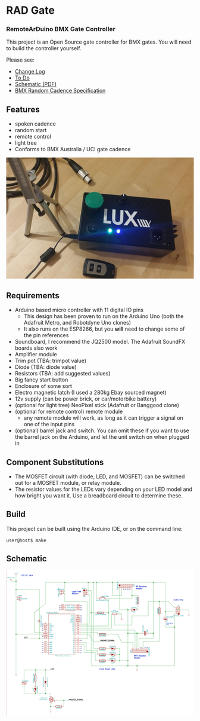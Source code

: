 # RAD Gate
### RemoteArDuino BMX Gate Controller

This project is an Open Source gate controller for BMX gates. You will need to build the controller yourself.

Please see:

 - [Change Log](CHANGELOG.md)
 - [To Do](doc/ToDo.md)
 - [Schematic (PDF)](doc/schematic.pdf)
 - [BMX Random Cadence Specification](doc/BMXCadence.md)

## Features

- spoken cadence
- random start
- remote control
- light tree
- Conforms to BMX Australia / UCI gate cadence

![Image of gate controller](doc/radgate.jpg)

## Requirements

- Arduino based micro controller with 11 digital IO pins
  - This design has been proven to run on the Arduino Uno (both the Adafruit Metro, and Robotdyne Uno clones)
  - It also runs on the ESP8266, but you **will** need to change some of the pin references
- Soundboard, I recommend the JQ2500 model. The Adafruit SoundFX boards also work
- Amplifier module
- Trim pot (TBA: trimpot value)
- Diode (TBA: diode value)
- Resistors (TBA: add suggested values)
- Big fancy start button
- Enclosure of some sort
- Electro magnetic latch (I used a 280kg Ebay sourced magnet)
- 12v supply (can be power brick, or car/motorbike battery)
- (optional for light tree) NeoPixel stick (Adafruit or Banggood clone)
- (optional for remote control) remote module
  - any remote module will work, as long as it can trigger a signal on one of the input pins
- (optional) barrel jack and switch. You can omit these if you want to use the barrel jack on the Arduino, and let the unit switch on when plugged in

## Component Substitutions

- The MOSFET circuit (with diode, LED, and MOSFET) can be switched out for a MOSFET module, or relay module.
- The resistor values for the LEDs vary depending on your LED model and how bright you want it. Use a breadboard circuit to determine these.

## Build

This project can be built using the Arduino IDE, or on the command line:

````
user@host$ make
````

## Schematic

![Image of gate controller schematic](doc/schematic.png)

